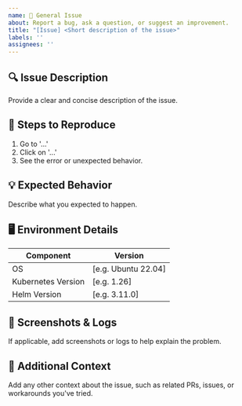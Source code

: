 ```yaml
---
name: 📝 General Issue
about: Report a bug, ask a question, or suggest an improvement.
title: "[Issue] <Short description of the issue>"
labels: ''
assignees: ''
---
```


## **🔍 Issue Description**
Provide a clear and concise description of the issue.

## **📌 Steps to Reproduce**
1. Go to '...'
2. Click on '...'
3. See the error or unexpected behavior.

## **💡 Expected Behavior**
Describe what you expected to happen.

## **🖥️ Environment Details**
| **Component** | **Version** |
|--------------|------------|
| OS | [e.g. Ubuntu 22.04] |
| Kubernetes Version | [e.g. 1.26] |
| Helm Version | [e.g. 3.11.0] |

## **📸 Screenshots & Logs**
If applicable, add screenshots or logs to help explain the problem.

## **📎 Additional Context**
Add any other context about the issue, such as related PRs, issues, or workarounds you've tried.
